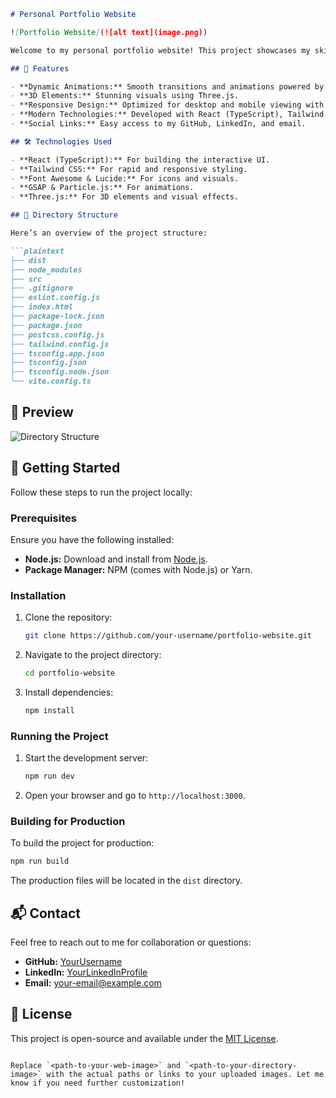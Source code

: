 ```markdown
# Personal Portfolio Website

![Portfolio Website](![alt text](image.png))

Welcome to my personal portfolio website! This project showcases my skills and projects as a web developer and student. Built with modern web technologies, the portfolio features smooth animations, interactive elements, and a responsive design.

## 🚀 Features

- **Dynamic Animations:** Smooth transitions and animations powered by GSAP and Particle.js.
- **3D Elements:** Stunning visuals using Three.js.
- **Responsive Design:** Optimized for desktop and mobile viewing with Tailwind CSS.
- **Modern Technologies:** Developed with React (TypeScript), Tailwind CSS, and other libraries.
- **Social Links:** Easy access to my GitHub, LinkedIn, and email.

## 🛠️ Technologies Used

- **React (TypeScript):** For building the interactive UI.
- **Tailwind CSS:** For rapid and responsive styling.
- **Font Awesome & Lucide:** For icons and visuals.
- **GSAP & Particle.js:** For animations.
- **Three.js:** For 3D elements and visual effects.

## 📂 Directory Structure

Here’s an overview of the project structure:

```plaintext
├── dist
├── node_modules
├── src
├── .gitignore
├── eslint.config.js
├── index.html
├── package-lock.json
├── package.json
├── postcss.config.js
├── tailwind.config.js
├── tsconfig.app.json
├── tsconfig.json
├── tsconfig.node.json
└── vite.config.ts
```

## 🌟 Preview

![Directory Structure](<path-to-your-directory-image>)

## 🚀 Getting Started

Follow these steps to run the project locally:

### Prerequisites

Ensure you have the following installed:

- **Node.js:** Download and install from [Node.js](https://nodejs.org).
- **Package Manager:** NPM (comes with Node.js) or Yarn.

### Installation

1. Clone the repository:
   ```bash
   git clone https://github.com/your-username/portfolio-website.git
   ```

2. Navigate to the project directory:
   ```bash
   cd portfolio-website
   ```

3. Install dependencies:
   ```bash
   npm install
   ```

### Running the Project

1. Start the development server:
   ```bash
   npm run dev
   ```

2. Open your browser and go to `http://localhost:3000`.

### Building for Production

To build the project for production:
```bash
npm run build
```
The production files will be located in the `dist` directory.

## 📬 Contact

Feel free to reach out to me for collaboration or questions:

- **GitHub:** [YourUsername](https://github.com/your-username)
- **LinkedIn:** [YourLinkedInProfile](https://linkedin.com/in/your-profile)
- **Email:** your-email@example.com

## 📄 License

This project is open-source and available under the [MIT License](LICENSE).
```

Replace `<path-to-your-web-image>` and `<path-to-your-directory-image>` with the actual paths or links to your uploaded images. Let me know if you need further customization!